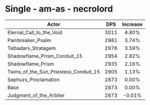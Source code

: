# Single - am-as - necrolord
| Actor | DPS | Increase |
|---|:---:|:---:|
|Eternal_Call_to_the_Void|3011|4.80%|
|Painbreaker_Psalm|2981|3.74%|
|Talbadars_Stratagem|2976|3.59%|
|Shadowflame_Prism_Conduit_15|2954|2.82%|
|Shadowflame_Prism|2935|2.16%|
|Twins_of_the_Sun_Priestess_Conduit_15|2905|1.13%|
|Sephuzs_Proclamation|2873|0.00%|
|Base|2873|0.00%|
|Judgment_of_the_Arbiter|2873|-0.01%|
